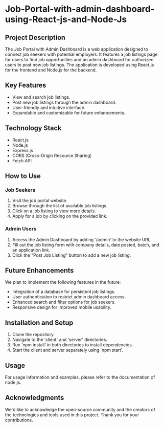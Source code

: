 # Job-Portal-with-admin-dashboard-using-React-js-and-Node-Js
## Project Description

The Job Portal with Admin Dashboard is a web application designed to connect job seekers with potential employers. It features a job listings page for users to find job opportunities and an admin dashboard for authorized users to post new job listings. The application is developed using React.js for the frontend and Node.js for the backend.

## Key Features

- View and search job listings.
- Post new job listings through the admin dashboard.
- User-friendly and intuitive interface.
- Expandable and customizable for future enhancements.

## Technology Stack

- React.js
- Node.js
- Express.js
- CORS (Cross-Origin Resource Sharing)
- Fetch API

## How to Use

### Job Seekers

1. Visit the job portal website.
2. Browse through the list of available job listings.
3. Click on a job listing to view more details.
4. Apply for a job by clicking on the provided link.

### Admin Users

1. Access the Admin Dashboard by adding '/admin' to the website URL.
2. Fill out the job listing form with company details, date posted, batch, and an application link.
3. Click the "Post Job Listing" button to add a new job listing.

## Future Enhancements

We plan to implement the following features in the future:

- Integration of a database for persistent job listings.
- User authentication to restrict admin dashboard access.
- Enhanced search and filter options for job seekers.
- Responsive design for improved mobile usability.

## Installation and Setup

1. Clone the repository.
2. Navigate to the 'client' and 'server' directories.
3. Run 'npm install' in both directories to install dependencies.
4. Start the client and server separately using 'npm start'.

## Usage

For usage information and examples, please refer to the documentation of node js.

## Acknowledgments

We'd like to acknowledge the open-source community and the creators of the technologies and tools used in this project. Thank you for your contributions.

